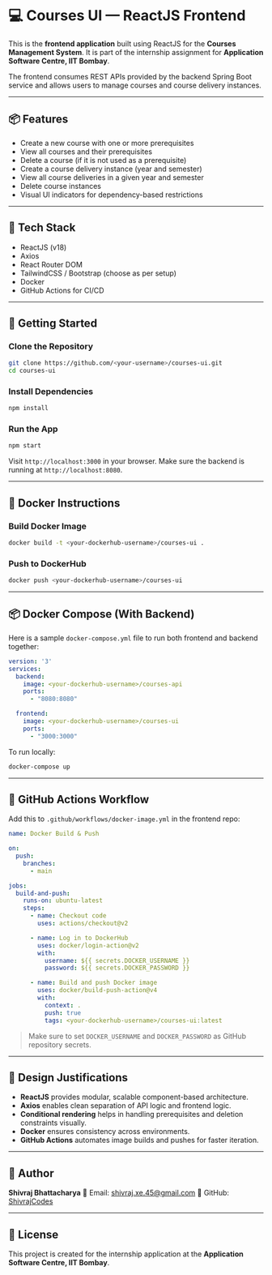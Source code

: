 
# 💻 Courses UI — ReactJS Frontend

This is the **frontend application** built using ReactJS for the **Courses Management System**. It is part of the internship assignment for **Application Software Centre, IIT Bombay**.

The frontend consumes REST APIs provided by the backend Spring Boot service and allows users to manage courses and course delivery instances.

---

## 📦 Features

- Create a new course with one or more prerequisites
- View all courses and their prerequisites
- Delete a course (if it is not used as a prerequisite)
- Create a course delivery instance (year and semester)
- View all course deliveries in a given year and semester
- Delete course instances
- Visual UI indicators for dependency-based restrictions

---

## 🧰 Tech Stack

- ReactJS (v18)
- Axios
- React Router DOM
- TailwindCSS / Bootstrap (choose as per setup)
- Docker
- GitHub Actions for CI/CD

---

## 🚀 Getting Started

### Clone the Repository

```bash
git clone https://github.com/<your-username>/courses-ui.git
cd courses-ui
````

### Install Dependencies

```bash
npm install
```

### Run the App

```bash
npm start
```

Visit `http://localhost:3000` in your browser. Make sure the backend is running at `http://localhost:8080`.

---

## 🐳 Docker Instructions

### Build Docker Image

```bash
docker build -t <your-dockerhub-username>/courses-ui .
```

### Push to DockerHub

```bash
docker push <your-dockerhub-username>/courses-ui
```

---

## 📦 Docker Compose (With Backend)

Here is a sample `docker-compose.yml` file to run both frontend and backend together:

```yaml
version: '3'
services:
  backend:
    image: <your-dockerhub-username>/courses-api
    ports:
      - "8080:8080"

  frontend:
    image: <your-dockerhub-username>/courses-ui
    ports:
      - "3000:3000"
```

To run locally:

```bash
docker-compose up
```

---

## 🔁 GitHub Actions Workflow

Add this to `.github/workflows/docker-image.yml` in the frontend repo:

```yaml
name: Docker Build & Push

on:
  push:
    branches:
      - main

jobs:
  build-and-push:
    runs-on: ubuntu-latest
    steps:
      - name: Checkout code
        uses: actions/checkout@v2

      - name: Log in to DockerHub
        uses: docker/login-action@v2
        with:
          username: ${{ secrets.DOCKER_USERNAME }}
          password: ${{ secrets.DOCKER_PASSWORD }}

      - name: Build and push Docker image
        uses: docker/build-push-action@v4
        with:
          context: .
          push: true
          tags: <your-dockerhub-username>/courses-ui:latest
```

> Make sure to set `DOCKER_USERNAME` and `DOCKER_PASSWORD` as GitHub repository secrets.

---

## 🧠 Design Justifications

* **ReactJS** provides modular, scalable component-based architecture.
* **Axios** enables clean separation of API logic and frontend logic.
* **Conditional rendering** helps in handling prerequisites and deletion constraints visually.
* **Docker** ensures consistency across environments.
* **GitHub Actions** automates image builds and pushes for faster iteration.

---

## 👤 Author

**Shivraj Bhattacharya**
📧 Email: [shivraj.xe.45@gmail.com](mailto:shivraj.xe.45@gmail.com)
🔗 GitHub: [ShivrajCodes](https://github.com/ShivrajCodes)

---

## 📄 License

This project is created for the internship application at the **Application Software Centre, IIT Bombay**.

```


